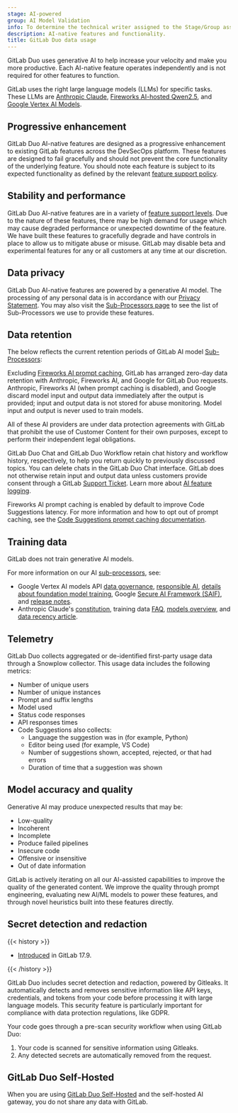 ```yaml
---
stage: AI-powered
group: AI Model Validation
info: To determine the technical writer assigned to the Stage/Group associated with this page, see https://handbook.gitlab.com/handbook/product/ux/technical-writing/#assignments
description: AI-native features and functionality.
title: GitLab Duo data usage
---
```


GitLab Duo uses generative AI to help increase your velocity and make you more productive. Each AI-native feature operates independently and is not required for other features to function.

GitLab uses the right large language models (LLMs) for specific tasks. These LLMs are [Anthropic Claude](https://www.anthropic.com/product), [Fireworks AI-hosted Qwen2.5](https://fireworks.ai/models/fireworks/qwen2p5-coder-7b), and [Google Vertex AI Models](https://cloud.google.com/vertex-ai/generative-ai/docs/learn/overview#genai-models).

## Progressive enhancement

GitLab Duo AI-native features are designed as a progressive enhancement to existing GitLab features across the DevSecOps platform. These features are designed to fail gracefully and should not prevent the core functionality of the underlying feature. You should note each feature is subject to its expected functionality as defined by the relevant [feature support policy](../../policy/development_stages_support.md).

## Stability and performance

GitLab Duo AI-native features are in a variety of [feature support levels](../../policy/development_stages_support.md#beta). Due to the nature of these features, there may be high demand for usage which may cause degraded performance or unexpected downtime of the feature. We have built these features to gracefully degrade and have controls in place to allow us to mitigate abuse or misuse. GitLab may disable beta and experimental features for any or all customers at any time at our discretion.

## Data privacy

GitLab Duo AI-native features are powered by a generative AI model. The processing of any personal data is in accordance with our [Privacy Statement](https://about.gitlab.com/privacy/). You may also visit the [Sub-Processors page](https://about.gitlab.com/privacy/subprocessors/#third-party-sub-processors) to see the list of Sub-Processors we use to provide these features.

## Data retention

The below reflects the current retention periods of GitLab AI model [Sub-Processors](https://about.gitlab.com/privacy/subprocessors/#third-party-sub-processors):

Excluding [Fireworks AI prompt caching](../project/repository/code_suggestions/_index.md#prompt-caching), GitLab has arranged zero-day data retention with Anthropic, Fireworks AI, and Google for GitLab Duo requests. Anthropic, Fireworks AI (when prompt caching is disabled), and Google discard model input and output data immediately after the output is provided; input and output data is not stored for abuse monitoring. Model input and output is never used to train models.

All of these AI providers are under data protection agreements with GitLab that prohibit the use of Customer Content for their own purposes, except to perform their independent legal obligations.

GitLab Duo Chat and GitLab Duo Workflow retain chat history and workflow history, respectively, to help you return quickly to previously discussed topics. You can delete chats in the GitLab Duo Chat interface. GitLab does not otherwise retain input and output data unless customers provide consent through a GitLab [Support Ticket](https://about.gitlab.com/support/portal/). Learn more about [AI feature logging](../../administration/logs/_index.md).

Fireworks AI prompt caching is enabled by default to improve Code Suggestions latency. For more information and how to opt out of prompt caching, see the [Code Suggestions prompt caching documentation](../project/repository/code_suggestions/_index.md#prompt-caching).

## Training data

GitLab does not train generative AI models.

For more information on our AI [sub-processors](https://about.gitlab.com/privacy/subprocessors/#third-party-sub-processors), see:

- Google Vertex AI models API [data governance](https://cloud.google.com/vertex-ai/generative-ai/docs/data-governance), [responsible AI](https://cloud.google.com/vertex-ai/generative-ai/docs/learn/responsible-ai), [details about foundation model training](https://cloud.google.com/vertex-ai/generative-ai/docs/data-governance#foundation_model_training), Google [Secure AI Framework (SAIF)](https://safety.google/cybersecurity-advancements/saif/), and [release notes](https://cloud.google.com/vertex-ai/docs/release-notes).
- Anthropic Claude's [constitution](https://www.anthropic.com/news/claudes-constitution), training data [FAQ](https://support.anthropic.com/en/articles/7996885-how-do-you-use-personal-data-in-model-training), [models overview](https://docs.anthropic.com/en/docs/about-claude/models), and [data recency article](https://support.anthropic.com/en/articles/8114494-how-up-to-date-is-claude-s-training-data).

## Telemetry

GitLab Duo collects aggregated or de-identified first-party usage data through a Snowplow collector. This usage data includes the following metrics:

- Number of unique users
- Number of unique instances
- Prompt and suffix lengths
- Model used
- Status code responses
- API responses times
- Code Suggestions also collects:
  - Language the suggestion was in (for example, Python)
  - Editor being used (for example, VS Code)
  - Number of suggestions shown, accepted, rejected, or that had errors
  - Duration of time that a suggestion was shown

## Model accuracy and quality

Generative AI may produce unexpected results that may be:

- Low-quality
- Incoherent
- Incomplete
- Produce failed pipelines
- Insecure code
- Offensive or insensitive
- Out of date information

GitLab is actively iterating on all our AI-assisted capabilities to improve the quality of the generated content. We improve the quality through prompt engineering, evaluating new AI/ML models to power these features, and through novel heuristics built into these features directly.

## Secret detection and redaction

{{< history >}}

- [Introduced](https://gitlab.com/gitlab-org/editor-extensions/gitlab-lsp/-/issues/632) in GitLab 17.9.

{{< /history >}}

GitLab Duo includes secret detection and redaction, powered by Gitleaks. It automatically
detects and removes sensitive information like API keys, credentials, and tokens from your
code before processing it with large language models. This security feature is particularly
important for compliance with data protection regulations, like GDPR.

Your code goes through a pre-scan security workflow when using GitLab Duo:

1. Your code is scanned for sensitive information using Gitleaks.
1. Any detected secrets are automatically removed from the request.

## GitLab Duo Self-Hosted

When you are using [GitLab Duo Self-Hosted](../../administration/gitlab_duo_self_hosted/_index.md)
and the self-hosted AI gateway, you do not share any data with GitLab.
